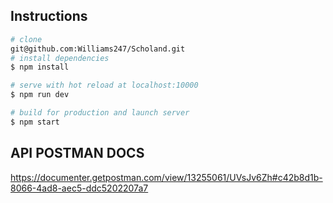 ## Instructions

```bash
# clone
git@github.com:Williams247/Scholand.git
# install dependencies
$ npm install

# serve with hot reload at localhost:10000
$ npm run dev

# build for production and launch server
$ npm start
```

## API POSTMAN DOCS
https://documenter.getpostman.com/view/13255061/UVsJv6Zh#c42b8d1b-8066-4ad8-aec5-ddc5202207a7
